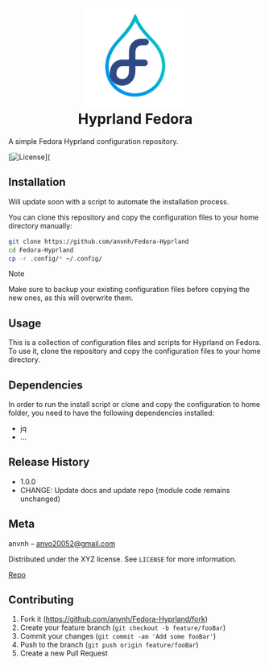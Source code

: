 <h1 align="center">
    <br>
    <a href=""><img src="./assets/logo.png" alt="Obsidian" width="200"></a>
    <br>
    Hyprland Fedora
    <br>
</h1>

A simple Fedora Hyprland configuration repository.

[![License](https://img.shields.io/badge/license-MIT-blue.svg)](

## Installation

Will update soon with a script to automate the installation process.

You can clone this repository and copy the configuration files to your home directory manually:

```bash
git clone https://github.com/anvnh/Fedora-Hyprland
cd Fedora-Hyprland
cp -r .config/* ~/.config/
```

>[!note]
> Make sure to backup your existing configuration files before copying the new ones, as this will overwrite them.   

## Usage

This is a collection of configuration files and scripts for Hyprland on Fedora. 
To use it, clone the repository and copy the configuration files to your home directory.

## Dependencies

In order to run the install script or clone and copy the configuration to home folder, you need to have the following dependencies installed:

- jq
- ...

## Release History

* 1.0.0
* CHANGE: Update docs and update repo (module code remains unchanged)

## Meta

anvnh – anvo20052@gmail.com

Distributed under the XYZ license. See ``LICENSE`` for more information.

[Repo](https://github.com/anvnh/Fedora-Hyprland)

## Contributing

1. Fork it (<https://github.com/anvnh/Fedora-Hyprland/fork>)
2. Create your feature branch (`git checkout -b feature/fooBar`)
3. Commit your changes (`git commit -am 'Add some fooBar'`)
4. Push to the branch (`git push origin feature/fooBar`)
5. Create a new Pull Request
